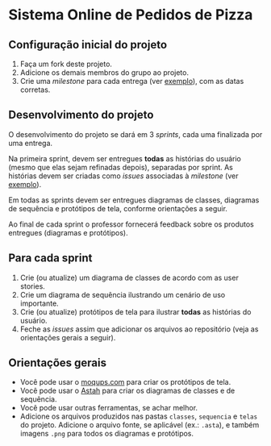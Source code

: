 # Sistema Online de Pedidos de Pizza




## Configuração inicial do projeto

1. Faça um fork deste projeto.
2. Adicione os demais membros do grupo ao projeto.
3. Crie uma *milestone* para cada entrega (ver [exemplo](https://github.com/rodrigorgs/mata62-projeto/milestones)), com as datas corretas.

## Desenvolvimento do projeto

O desenvolvimento do projeto se dará em 3 *sprints*, cada uma finalizada por uma entrega.

Na primeira sprint, devem ser entregues **todas** as histórias do usuário (mesmo que elas sejam refinadas depois), separadas por sprint. As histórias devem ser criadas como *issues* associadas à *milestone* (ver [exemplo](https://github.com/rodrigorgs/mata62-projeto/issues/1)).

Em todas as sprints devem ser entregues diagramas de classes, diagramas de sequência e protótipos de tela, conforme orientações a seguir.

Ao final de cada sprint o professor fornecerá feedback sobre os produtos entregues (diagramas e protótipos).

## Para cada sprint

1. Crie (ou atualize) um diagrama de classes de acordo com as user stories.
2. Crie um diagrama de sequência ilustrando um cenário de uso importante.
3. Crie (ou atualize) protótipos de tela para ilustrar **todas** as histórias do usuário.
4. Feche as *issues* assim que adicionar os arquivos ao repositório (veja as orientações gerais a seguir).

## Orientações gerais

- Você pode usar o [moqups.com](https://moqups.com/) para criar os protótipos de tela.
- Você pode usar o [Astah](https://astah.net/) para criar os diagramas de classes e de sequência.
- Você pode usar outras ferramentas, se achar melhor.
- Adicione os arquivos produzidos nas pastas `classes`, `sequencia` e `telas` do projeto. Adicione o arquivo fonte, se aplicável (ex.: `.asta`), e também imagens `.png` para todos os diagramas e protótipos.
